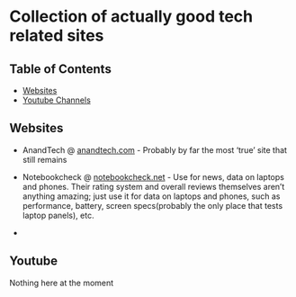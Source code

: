 

# Collection of actually good tech related sites

## Table of Contents

- [Websites](#websites)
- [Youtube Channels](#Youtube)

## Websites

* AnandTech @ [anandtech.com](anandtech.com) - Probably by far the most ‘true’ site that still remains

* Notebookcheck @ [notebookcheck.net](notebookcheck.net) - Use for news, data on laptops and phones. Their rating system and overall reviews themselves aren’t anything amazing; just use it for data on laptops and phones, such as performance, battery, screen specs(probably the only place that tests laptop panels), etc.

*



## Youtube

Nothing here at the moment

